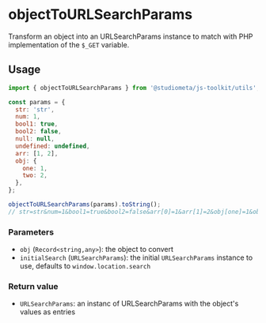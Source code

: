 # objectToURLSearchParams

Transform an object into an URLSearchParams instance to match with PHP implementation of the `$_GET` variable.

## Usage

```js twoslash
import { objectToURLSearchParams } from '@studiometa/js-toolkit/utils';

const params = {
  str: 'str',
  num: 1,
  bool1: true,
  bool2: false,
  null: null,
  undefined: undefined,
  arr: [1, 2],
  obj: {
    one: 1,
    two: 2,
  },
};

objectToURLSearchParams(params).toString();
// str=str&num=1&bool1=true&bool2=false&arr[0]=1&arr[1]=2&obj[one]=1&obj[two]=2
```

### Parameters

- `obj` (`Record<string,any>`): the object to convert
- `initialSearch` (`URLSearchParams`): the initial `URLSearchParams` instance to use, defaults to `window.location.search`

### Return value

- `URLSearchParams`: an instanc of URLSearchParams with the object's values as entries
